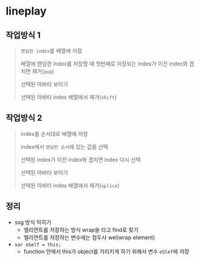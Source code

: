 # lineplay

## 작업방식 1

> `랜덤한 index`를 배열에 저장
>
> 배열에 랜덤한 index를 저장할 때 첫번째로 저장되는 index가 이전 index와 겹치면 제거(`pop`)
>
> 선택된 아바타 보이기
>
> 선택된 아바타 index 배열에서 제거(`shift`)

## 작업방식 2

> index를 순서대로 배열에 저장
>
> index에서 `랜덤한 순서`에 있는 값을 선택
>
> 선택된 index가 이전 index와 겹치면 index 다시 선택
>
> 선택된 아바타 보이기
>
> 선택된 아바타 index 배열에서 제거(`splice`)



## 정리

* ssg 방식 익히기
  * 엘리먼트를 저장하는 방식 wrap을 타고 find로 찾기
  * 엘리먼트를 저장하는 변수에는 접두사 wel(wrap element)
* `var oSelf = this;`
  * function 안에서 this가 object를 가리키게 하기 위해서 변수 `oSlef`에 저장